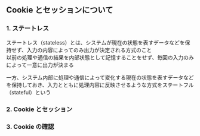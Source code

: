 ## Cookie とセッションについて

### 1. ステートレス
ステートレス（stateless）とは、システムが現在の状態を表すデータなどを保持せず、入力の内容によってのみ出力が決定される方式のこと  
以前の処理や通信の結果を内部状態として記憶することをせず、毎回の入力のみによって一意に出力が決まる

一方、システム内部に処理や通信によって変化する現在の状態を表すデータなどを保持しておき、入力とともに処理内容に反映させるような方式をステートフル（stateful）という

### 2. Cookie とセッション

### 3. Cookie の確認
